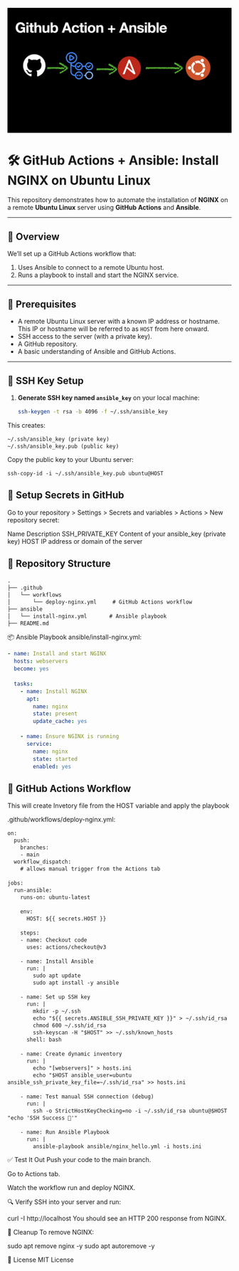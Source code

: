 ![banner](github-action-ansible.png)
# 🛠️ GitHub Actions + Ansible: Install NGINX on Ubuntu Linux

This repository demonstrates how to automate the installation of **NGINX** on a remote **Ubuntu Linux** server using **GitHub Actions** and **Ansible**.

---

## 🧩 Overview

We’ll set up a GitHub Actions workflow that:
1. Uses Ansible to connect to a remote Ubuntu host.
2. Runs a playbook to install and start the NGINX service.

---

## 📝 Prerequisites

- A remote Ubuntu Linux server with a known IP address or hostname. This IP or hostname will be referred to as `HOST` from here onward.
- SSH access to the server (with a private key).
- A GitHub repository.
- A basic understanding of Ansible and GitHub Actions.

---

## 🔑 SSH Key Setup

1. **Generate SSH key named `ansible_key`** on your local machine:

   ```bash
   ssh-keygen -t rsa -b 4096 -f ~/.ssh/ansible_key
   ```
This creates:
```
~/.ssh/ansible_key (private key)
~/.ssh/ansible_key.pub (public key)
```

Copy the public key to your Ubuntu server:
```
ssh-copy-id -i ~/.ssh/ansible_key.pub ubuntu@HOST
```

## 🔐 Setup Secrets in GitHub
Go to your repository > Settings > Secrets and variables > Actions > New repository secret:

Name	Description
SSH_PRIVATE_KEY	Content of your ansible_key (private key)
HOST	IP address or domain of the server


## 📁 Repository Structure
```
.
├── .github
│   └── workflows
│       └── deploy-nginx.yml     # GitHub Actions workflow
├── ansible
│   └── install-nginx.yml       # Ansible playbook
├── README.md

```

📦 Ansible Playbook
ansible/install-nginx.yml:

```yaml
- name: Install and start NGINX
  hosts: webservers
  become: yes

  tasks:
    - name: Install NGINX
      apt:
        name: nginx
        state: present
        update_cache: yes

    - name: Ensure NGINX is running
      service:
        name: nginx
        state: started
        enabled: yes
```


## 🤖 GitHub Actions Workflow
This will create Invetory file from the HOST variable and apply the playbook

.github/workflows/deploy-nginx.yml:
```
on:
  push:
    branches:
    - main
  workflow_dispatch:
    # allows manual trigger from the Actions tab

jobs:
  run-ansible:
    runs-on: ubuntu-latest

    env:
      HOST: ${{ secrets.HOST }}

    steps:
    - name: Checkout code
      uses: actions/checkout@v3

    - name: Install Ansible
      run: |
        sudo apt update
        sudo apt install -y ansible

    - name: Set up SSH key
      run: |
        mkdir -p ~/.ssh
        echo "${{ secrets.ANSIBLE_SSH_PRIVATE_KEY }}" > ~/.ssh/id_rsa
        chmod 600 ~/.ssh/id_rsa
        ssh-keyscan -H "$HOST" >> ~/.ssh/known_hosts
      shell: bash

    - name: Create dynamic inventory
      run: |
        echo "[webservers]" > hosts.ini
        echo "$HOST ansible_user=ubuntu ansible_ssh_private_key_file=~/.ssh/id_rsa" >> hosts.ini

    - name: Test manual SSH connection (debug)
      run: |
        ssh -o StrictHostKeyChecking=no -i ~/.ssh/id_rsa ubuntu@$HOST "echo 'SSH Success 🎉'"

    - name: Run Ansible Playbook
      run: |
        ansible-playbook ansible/nginx_hello.yml -i hosts.ini
```

✅ Test It Out
Push your code to the main branch.

Go to Actions tab.

Watch the workflow run and deploy NGINX.

🔍 Verify
SSH into your server and run:

curl -I http://localhost
You should see an HTTP 200 response from NGINX.

🧼 Cleanup
To remove NGINX:

sudo apt remove nginx -y
sudo apt autoremove -y

📄 License
MIT License



